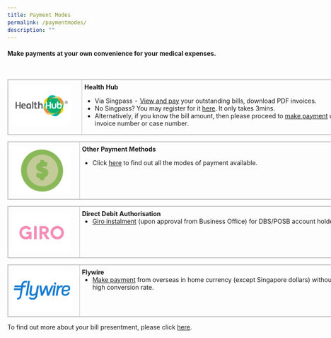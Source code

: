 ```yaml
---
title: Payment Modes
permalink: /paymentmodes/
description: ""
---
```

<h4> Make payments at your own convenience for your medical expenses.</h4>
<br>
 <table style="border: 1px solid rgb(198, 198, 198); width: 811px;"><tbody>
<tr>
<td style="padding: 7px 5px 6px; vertical-align: top; border: 1px solid rgb(198, 198, 198); width: 156px;">
<a href="https://eservices.healthhub.sg/public/payments/singhealth"><img src="images/healthhub.png" style="-webkit-tap-highlight-; vertical-align: middle; max-width: 100%; margin: 5px;"></a>
</td><td class="ms-rteTableOddCol-default" style="padding: 7px 5px 6px; vertical-align: top; border: 1px solid rgb(198, 198, 198);"><strong style="font-weight: 700;">Health Hub</strong><br><ul style="margin-bottom: 10px;"><li>Via Singpass - <a href="https://eservices.healthhub.sg/public/payments/singhealth">View and pay</a> your outstanding bills, download PDF invoices.</li><li>No Singpass? You may register for it <a href="https://www.singpass.gov.sg/home/ui/support">here</a>. It only takes 3mins.</li><li>Alternatively, if you know the bill amount, then please proceed to <a href="https://eservices.healthhub.sg/public/payments/singhealth">make payment</a> using tax invoice number or case number.</li></ul></td></tr></tbody></table>
<table class="ms-rteTable-default" style="border: 1px solid rgb(198, 198, 198); width: 811px;"><tbody><tr class="ms-rteTableEvenRow-default"><td class="ms-rteTableEvenCol-default" style="padding: 7px 5px 6px; vertical-align: top; border: 1px solid rgb(198, 198, 198); width: 156px;">
<a href="https://www.kkh.com.sg/patient-care/bill-payment"><img src="images/dollar.png" style="vertical-align: middle; max-width: 100%; margin: 5px; width: 133px; height: 105px;"></a></td>
<td style="padding: 7px 5px 6px; vertical-align: top; border: 1px solid rgb(198, 198, 198); width: 656px;"><strong style="font-weight: 700;">Other Payment Methods</strong><br><ul style="margin-bottom: 10px;">
<li>Click <a href="https://www.kkh.com.sg/patient-care/bill-payment">here</a> to find out all the modes of payment available.</li></ul></td></tr></tbody></table>
<table class="ms-rteTable-default" style="border: 1px solid rgb(198, 198, 198); width: 811px;"><tbody><tr><td class="ms-rteTableEvenCol-default" style="padding: 7px 5px 6px; vertical-align: top; border: 1px solid rgb(198, 198, 198); width: 156px;"><a href="https://www.dbs.com.sg/" target="_blank" style="color: rgb(51, 122, 183);"><img src="images/giro.png" alt="" style="vertical-align: middle; max-width: 100%; margin: 5px;"></a></td><td class="ms-rteTableOddCol-default" style="padding: 7px 5px 6px; vertical-align: top; border: 1px solid rgb(198, 198, 198); width: 656px;"><strong style="font-weight: 700;">Direct Debit Authorisation</strong><br><ul style="margin-top: 0px; margin-bottom: 10px;"><li><a href="https://www.dbs.com.sg/">Giro instalment</a> (upon approval from Business Office) for DBS/POSB account holders.</li></ul></td></tr></tbody></table>
<table class="ms-rteTable-default" style="border: 1px solid rgb(198, 198, 198); width: 811px;"><tbody><tr><th class="ms-rteTableFirstCol-default" rowspan="1" colspan="1" style=" padding: 7px 5px 6px; text-align: left; vertical-align: top; color: rgb(119, 119, 119); font-weight: normal; border: 1px solid rgb(198, 198, 198); width: 156px;"><a href="https://payment.flywire.com/pay/payment" target="_blank" style="color: rgb(51, 122, 183)"><img src="images/flywire.png" alt="" style="vertical-align: middle; max-width: 100%; margin: 5px;"></a></th><td class="ms-rteTableLastCol-default" rowspan="1" colspan="1" style="padding: 7px 5px 6px; vertical-align: top; border: 1px solid rgb(198, 198, 198); width: 656px;"><strong style="font-weight: 700;">Flywire</strong><br><ul style="margin-top: 0px; margin-bottom: 10px;"><li>
<a href="https://payment.flywire.com/pay/payment">Make payment</a> from overseas in home currency (except Singapore dollars) without incurring high conversion rate.</li></ul></td></tr></tbody></table>

To find out more about your bill presentment, please click [here](/bill-payment/mobilepayment).